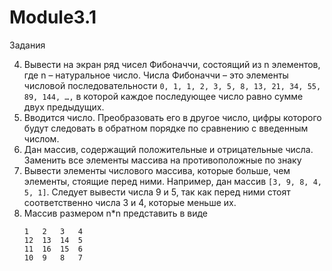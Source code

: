 # Module3.1
Задания

4)	Вывести на экран ряд чисел Фибоначчи, состоящий из n элементов, где n – натуральное число.
	Числа Фибоначчи – это элементы числовой последовательности ```0, 1, 1, 2, 3, 5, 8, 13, 21, 34, 55, 89, 144, …,``` в которой каждое последующее число равно сумме двух предыдущих.
5)	Вводится число. Преобразовать его в другое число, цифры которого будут следовать в обратном порядке по сравнению с введенным числом.
6)	Дан массив, содержащий положительные и отрицательные числа. Заменить все элементы массива на противоположные по знаку
7)	Вывести элементы числового массива, которые больше, чем элементы, стоящие перед ними. 
	Например, дан массив ```[3, 9, 8, 4, 5, 1]```. Следует вывести числа 9 и 5, так как перед ними стоят соответственно числа 3 и 4, которые меньше их.
8)	Массив размером n*n представить в виде
	```
	1	2	3	4
	12	13	14	5
	11	16	15	6
	10	9	8	7
	```